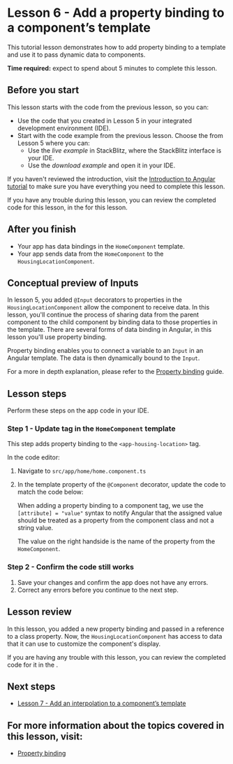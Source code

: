 # Lesson 6 - Add a property binding to a component’s template

This tutorial lesson demonstrates how to add property binding to a template and use it to pass dynamic data to components.

**Time required:** expect to spend about 5 minutes to complete this lesson.

## Before you start

This lesson starts with the code from the previous lesson, so you can:

-   Use the code that you created in Lesson 5 in your integrated development environment (IDE).
-   Start with the code example from the previous lesson. Choose the <live-example name="first-app-lesson-05"></live-example> from Lesson 5 where you can:
    -   Use the _live example_ in StackBlitz, where the StackBlitz interface is your IDE.
    -   Use the _download example_ and open it in your IDE.

If you haven't reviewed the introduction, visit the [Introduction to Angular tutorial](tutorial/first-app) to make sure you have everything you need to complete this lesson.

If you have any trouble during this lesson, you can review the completed code for this lesson, in the <live-example></live-example> for this lesson.

## After you finish

-   Your app has data bindings in the `HomeComponent` template.
-   Your app sends data from the `HomeComponent` to the `HousingLocationComponent`.

## Conceptual preview of Inputs

In lesson 5, you added `@Input` decorators to properties in the `HousingLocationComponent` allow the component to receive data. In this lesson, you'll continue the process of sharing data from the parent component to the child component by binding data to those properties in the template. There are several forms of data binding in Angular, in this lesson you'll use property binding.

Property binding enables you to connect a variable to an `Input` in an Angular template. The data is then dynamically bound to the `Input`.

For a more in depth explanation, please refer to the [Property binding](guide/property-binding) guide.

## Lesson steps

Perform these steps on the app code in your IDE.

### Step 1 - Update <app-housing-location> tag in the `HomeComponent` template

This step adds property binding to the `<app-housing-location>` tag.

In the code editor:

1.  Navigate to `src/app/home/home.component.ts`
1.  In the template property of the `@Component` decorator, update the code to match the code below:
    <code-example header="Add housingLocation property binding" path="first-app-lesson-06/src/app/home/home.component.ts" region="add-property-binding"></code-example>

    When adding a property binding to a component tag, we use the `[attribute] = "value"` syntax to notify Angular that the assigned value should be treated as a property from the component class and not a string value.

    The value on the right handside is the name of the property from the `HomeComponent`.

### Step 2 - Confirm the code still works

1.  Save your changes and confirm the app does not have any errors.
1.  Correct any errors before you continue to the next step.

## Lesson review

In this lesson, you added a new property binding and passed in a reference to a class property. Now, the `HousingLocationComponent` has access to data that it can use to customize the component's display.

If you are having any trouble with this lesson, you can review the completed code for it in the <live-example></live-example>.

## Next steps

-   [Lesson 7 - Add an interpolation to a component’s template](tutorial/first-app/first-app-lesson-07)

## For more information about the topics covered in this lesson, visit:

-   [Property binding](guide/property-binding)
